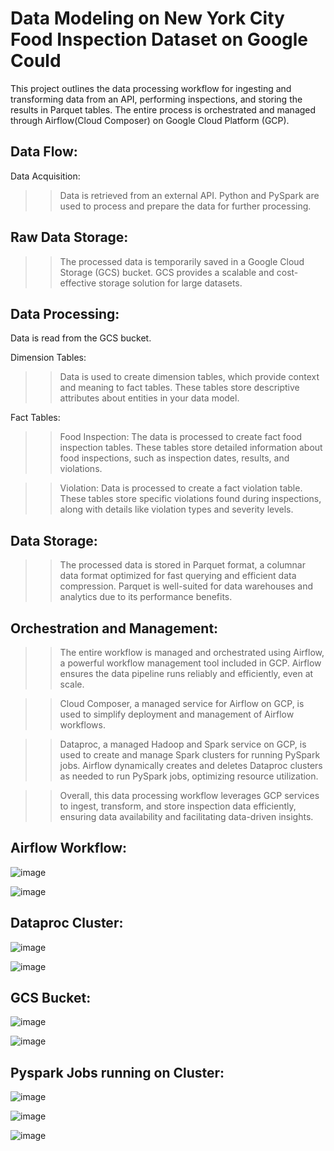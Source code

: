 # Data Modeling on New York City Food Inspection Dataset on Google Could

This project outlines the data processing workflow for ingesting and transforming data from an API, performing inspections, and storing the results in Parquet tables. The entire process is orchestrated and managed through Airflow(Cloud Composer) on Google Cloud Platform (GCP).

## Data Flow:

Data Acquisition:
  >> Data is retrieved from an external API.
  >> Python and PySpark are used to process and prepare the data for further processing.
  
## Raw Data Storage:
  >> The processed data is temporarily saved in a Google Cloud Storage (GCS) bucket.
  >> GCS provides a scalable and cost-effective storage solution for large datasets.

## Data Processing:
  Data is read from the GCS bucket.

  Dimension Tables:
  >> Data is used to create dimension tables, which provide context and meaning to fact tables. These tables store descriptive attributes about entities in your data model.
  
  Fact Tables:
  >> Food Inspection: The data is processed to create fact food inspection tables. These tables store detailed information about food inspections, such as inspection dates, results, and violations.

  >> Violation: Data is processed to create a fact violation table. These tables store specific violations found during inspections, along with details like violation types and severity levels.

## Data Storage:
  >> The processed data is stored in Parquet format, a columnar data format optimized for fast querying and efficient data compression. Parquet is well-suited for data warehouses and analytics due to its performance benefits.
  
## Orchestration and Management:
  >> The entire workflow is managed and orchestrated using Airflow, a powerful workflow management tool included in GCP. Airflow ensures the data pipeline runs reliably and efficiently, even at scale.

  >> Cloud Composer, a managed service for Airflow on GCP, is used to simplify deployment and management of Airflow workflows.

  >> Dataproc, a managed Hadoop and Spark service on GCP, is used to create and manage Spark clusters for running PySpark jobs. Airflow dynamically creates and deletes Dataproc clusters as needed to run PySpark jobs, optimizing resource utilization.

  >> Overall, this data processing workflow leverages GCP services to ingest, transform, and store inspection data efficiently, ensuring data availability and facilitating data-driven insights.

## Airflow Workflow:
![image](https://github.com/girish-Pillai/NYC_Food_Inspection_Data_Modeling/assets/98634040/80d9da14-059e-4f05-b5ec-960b057b903e)

![image](https://github.com/girish-Pillai/NYC_Food_Inspection_Data_Modeling/assets/98634040/6cd42b1e-d7ab-4e8e-b3c9-7dbdff10b99a)

## Dataproc Cluster:
![image](https://github.com/girish-Pillai/NYC_Food_Inspection_Data_Modeling/assets/98634040/768f67a9-c8d4-4c86-9acc-9d6f2b8f0ae3)

![image](https://github.com/girish-Pillai/NYC_Food_Inspection_Data_Modeling/assets/98634040/5c029c7d-a5f2-4b8d-80d9-e6b8a0d1dc4a)

## GCS Bucket:
![image](https://github.com/girish-Pillai/NYC_Food_Inspection_Data_Modeling/assets/98634040/6e2029ef-3a1b-4d03-be49-9e0651ac0211)

![image](https://github.com/girish-Pillai/NYC_Food_Inspection_Data_Modeling/assets/98634040/6d90ae6f-072a-42ce-8452-9214b0783b1a)

## Pyspark Jobs running on Cluster:
![image](https://github.com/girish-Pillai/NYC_Food_Inspection_Data_Modeling/assets/98634040/36042146-8948-4a40-847b-db8b99f134de)

![image](https://github.com/girish-Pillai/NYC_Food_Inspection_Data_Modeling/assets/98634040/539d2172-9469-416b-8586-f35682e64fef)

![image](https://github.com/girish-Pillai/NYC_Food_Inspection_Data_Modeling/assets/98634040/65312ad4-9e6f-4230-9180-05cd99f9057f)


